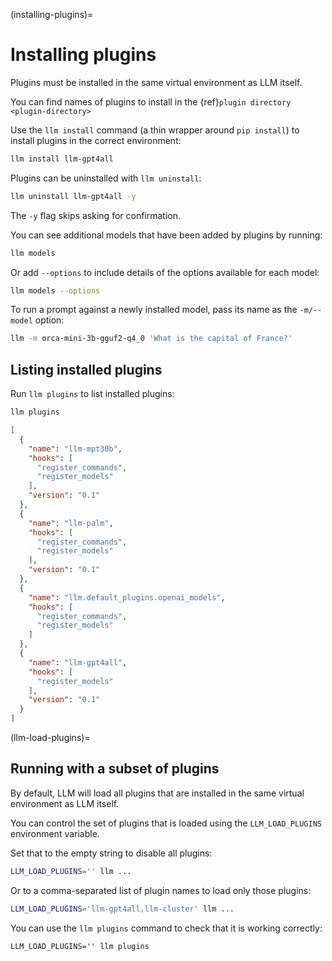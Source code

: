 (installing-plugins)=
# Installing plugins

Plugins must be installed in the same virtual environment as LLM itself.

You can find names of plugins to install in the {ref}`plugin directory <plugin-directory>`

Use the `llm install` command (a thin wrapper around `pip install`) to install plugins in the correct environment:
```bash
llm install llm-gpt4all
```
Plugins can be uninstalled with `llm uninstall`:
```bash
llm uninstall llm-gpt4all -y
```
The `-y` flag skips asking for confirmation.

You can see additional models that have been added by plugins by running:
```bash
llm models
```
Or add `--options` to include details of the options available for each model:
```bash
llm models --options
```
To run a prompt against a newly installed model, pass its name as the `-m/--model` option:
```bash
llm -m orca-mini-3b-gguf2-q4_0 'What is the capital of France?'
```

## Listing installed plugins

Run `llm plugins` to list installed plugins:

```bash
llm plugins
```
```json
[
  {
    "name": "llm-mpt30b",
    "hooks": [
      "register_commands",
      "register_models"
    ],
    "version": "0.1"
  },
  {
    "name": "llm-palm",
    "hooks": [
      "register_commands",
      "register_models"
    ],
    "version": "0.1"
  },
  {
    "name": "llm.default_plugins.openai_models",
    "hooks": [
      "register_commands",
      "register_models"
    ]
  },
  {
    "name": "llm-gpt4all",
    "hooks": [
      "register_models"
    ],
    "version": "0.1"
  }
]
```

(llm-load-plugins)=
## Running with a subset of plugins

By default, LLM will load all plugins that are installed in the same virtual environment as LLM itself.

You can control the set of plugins that is loaded using the `LLM_LOAD_PLUGINS` environment variable.

Set that to the empty string to disable all plugins:

```bash
LLM_LOAD_PLUGINS='' llm ...
```
Or to a comma-separated list of plugin names to load only those plugins:

```bash
LLM_LOAD_PLUGINS='llm-gpt4all,llm-cluster' llm ...
```
You can use the `llm plugins` command to check that it is working correctly:
```
LLM_LOAD_PLUGINS='' llm plugins
```
